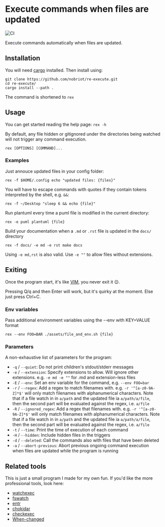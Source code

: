 # Execute commands when files are updated

![CI](https://github.com/nobriot/re-execute/actions/workflows/build.yml/badge.svg)

Execute commands automatically when files are updated.

## Installation 

You will need [cargo](https://doc.rust-lang.org/cargo/getting-started/installation.html)
installed. Then install using:

```console
git clone https://github.com/nobriot/re-execute.git
cd re-execute/
cargo install --path .
```

The command is shortened to `rex`

## Usage

You can get started reading the help page: `rex -h`

By default, any file hidden or gitignored under the directories being watched
will not trigger any command execution.

```console
rex [OPTIONS] [COMMAND]...
```

### Examples

Just annouce updated files in your config folder:

```console
rex -f $HOME/.config echo "updated files: {files}"
```

You will have to escape commands with quotes if they contain tokens interpreted
by the shell, e.g. `&&`:

```console
rex -f ~/Desktop "sleep 6 && echo {file}"
```

Run plantuml every time a puml file is modified in the current directory: 

```console
rex -e puml plantuml {file}
```

Build your documentation when a `.md` or `.rst` file is updated in the `docs/` directory

```console
rex -f docs/ -e md -e rst make docs
```

Using `-e md,rst` is also valid. Use `-e ""` to allow files without extensions.

## Exiting

Once the program start, it's like [VIM](https://www.vim.org/), you never exit it 😉.

Pressing Q/q and then Enter will work, but it's quirky at the moment.
Else just press Ctrl+C.

### Env variables

Pass additional environment variables using the --env with KEY=VALUE format

```console
rex --env FOO=BAR ./assets/file_and_env.sh {file}
```

### Parameters

A non-exhaustive list of parameters for the program:

* `-q` / `--quiet`:   Do not print children's stdout/stderr messages
* `-e` / `--extension`:  Specify extensions to allow. Will ignore other extensions. e.g. `-e md -e ""` for .md and extension-less files
* `-E` / `--env`:   Set an env variable for the command, e.g. `--env FOO=bar`
* `-r` / `--regex`:   Add a regex to match filenames with. e.g. `-r '^[a-z0-9A-Z]*$'` will only match filenames with alphanumerical characters. Note that if a file watch in in `a/path` and the updated file ia `a/path/a/file`, then the second part will be evaluated against the regex, i.e. `a/file`
* `-R` / `--ignored_regex`: Add a regex that filenames with. e.g. `-r '^[a-z0-9A-Z]*$'` will only match filenames with alphanumerical characters. Note that if a file watch in in `a/path` and the updated file ia `a/path/a/file`, then the second part will be evaluated against the regex, i.e. `a/file`
* `-t` / `--time`:    Print the time of execution of each command
* `-H` / `--hidden`: Include hidden files in the triggers
* `-d` / `--deleted`: Call the commands also with files that have been deleted
* `-a` / `--abort-previous`: Abort previous ongoing command execution when files are updated while the program is running

## Related tools

This is just a small program I made for my own fun. 
If you'd like the more professional tools, look here:

* [watchexec](https://github.com/watchexec/watchexec)
* [fswatch](https://github.com/emcrisostomo/fswatch)
* [entr](https://github.com/eradman/entr)
* [chokidar](https://github.com/open-cli-tools/chokidar-cli)
* [checkexec](https://github.com/kurtbuilds/checkexec)
* [When-changed](https://github.com/joh/when-changed)
